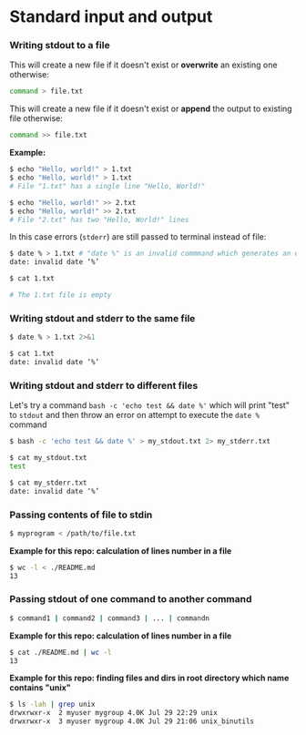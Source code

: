 # Standard input and output

### Writing stdout to a file

This will create a new file if it doesn't exist or __overwrite__ an existing one otherwise:

```bash
command > file.txt
```

This will create a new file if it doesn't exist or __append__ the output to existing file otherwise:

```bash
command >> file.txt
```

__Example:__

```bash
$ echo "Hello, world!" > 1.txt
$ echo "Hello, world!" > 1.txt
# File "1.txt" has a single line "Hello, World!"

$ echo "Hello, world!" >> 2.txt
$ echo "Hello, world!" >> 2.txt
# File "2.txt" has two "Hello, World!" lines
```

In this case errors (`stderr`) are still passed to terminal instead of file:

```bash
$ date % > 1.txt # "date %" is an invalid commmand which generates an error message
date: invalid date ‘%’

$ cat 1.txt

# The 1.txt file is empty
```

### Writing stdout and stderr to the same file

```bash
$ date % > 1.txt 2>&1

$ cat 1.txt
date: invalid date ‘%’
```

### Writing stdout and stderr to different files

Let's try a command `bash -c 'echo test && date %'` which will print "test" to `stdout` and then throw an error on attempt to execute the `date %` command

``` bash
$ bash -c 'echo test && date %' > my_stdout.txt 2> my_stderr.txt

$ cat my_stdout.txt 
test

$ cat my_stderr.txt 
date: invalid date ‘%’
```

### Passing contents of file to stdin

```bash
$ myprogram < /path/to/file.txt
```

__Example for this repo: calculation of lines number in a file__

```bash
$ wc -l < ./README.md
13
```

### Passing stdout of one command to another command

```bash
$ command1 | command2 | command3 | ... | commandn
```

__Example for this repo: calculation of lines number in a file__

```bash
$ cat ./README.md | wc -l
13
```

__Example for this repo: finding files and dirs in root directory which name contains "unix"__

```bash
$ ls -lah | grep unix
drwxrwxr-x  2 myuser mygroup 4.0K Jul 29 22:29 unix
drwxrwxr-x  3 myuser mygroup 4.0K Jul 29 21:06 unix_binutils
```